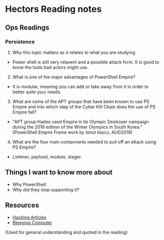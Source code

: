 # Hectors Reading notes

## Ops Readings

### Persistence

1. Why this topic matters as it relates to what you are studying

- Power shell is still very relavent and a possible attack form. It is good to know the tools bad actors might use.

2. What is one of the major advantages of PowerShell Empire?

- It is modular, meaning you can add or take away from it in order to better suite your needs.

3. What are some of the APT groups that have been known to use PS Empire and into which step of the Cyber Kill Chain does the use of PS Empire fall?

- "APT group Hades used Empire in its Olympic Destroyer campaign during the 2018 edition of the Winter Olympics in South Korea." (PowerShell Empire Frame work by Ionut Ilascu, AUG2019)

4. What are the four main components needed to pull off an attack using PS Empire?

- Listener, payload, module, stager.

## Things I want to know more about

- Why PowerShell
- Why did they stop supporting it?

## Resources

- [Hacking Articles](https://www.hackingarticles.in/hacking-with-empire-powershell-post-exploitation-agent/)
- [Bleeping Computer](https://www.bleepingcomputer.com/news/security/powershell-empire-framework-is-no-longer-maintained/)

(Used for general understanding and quoted in the reading)
